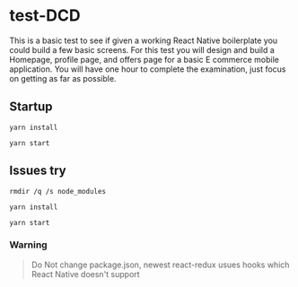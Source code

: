 # test-DCD
This is a basic test to see if given a working React Native boilerplate you could build a few basic screens. For this test you will design and build a Homepage, profile page, and offers page for a basic E commerce mobile application. You will have one hour to complete the examination, just focus on getting as far as possible.

## Startup
```
yarn install

yarn start
```

## Issues try
```
rmdir /q /s node_modules

yarn install

yarn start
```

### Warning

> Do Not change package.json, newest react-redux usues hooks which React Native doesn't support
